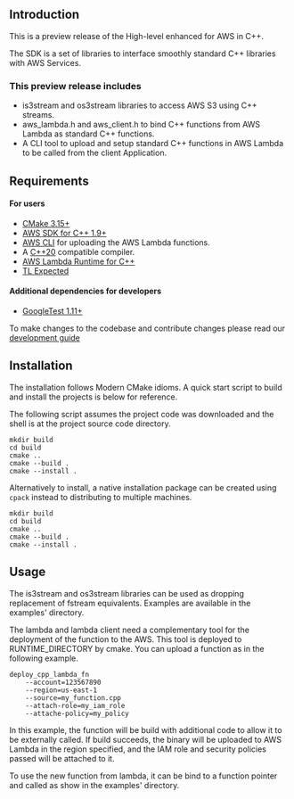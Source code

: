 ## Introduction 

This is a preview release of the High-level enhanced for AWS in C++.

The SDK is a set of libraries to interface smoothly standard C++ libraries with AWS Services. 

### This preview release includes
- is3stream and os3stream libraries to access AWS S3 using C++ streams.
- aws_lambda.h and aws_client.h to bind C++ functions from AWS Lambda as standard C++ functions.
- A CLI tool to upload and setup standard C++ functions in AWS Lambda to be called from the client Application. 
## Requirements
#### For users
- [CMake 3.15+](https://cmake.org/)
- [AWS SDK for C++ 1.9+](https://github.com/aws/aws-sdk-cpp)
- [AWS CLI](https://docs.aws.amazon.com/cli/latest/userguide/getting-started-install.html) for uploading the AWS Lambda functions.
- A [C++20](https://isocpp.org/) compatible compiler.
- [AWS Lambda Runtime for C++](https://github.com/awslabs/aws-lambda-cpp)
- [TL Expected](https://github.com/TartanLlama/expected)
#### Additional dependencies for developers
- [GoogleTest 1.11+](https://github.com/google/googletest)

To make changes to the codebase and contribute changes please read our [development guide](DEVELOPMENT.md)
## Installation
The installation follows Modern CMake idioms. A quick start script to build and install the projects is below for reference.

The following script assumes the project code was downloaded and the shell is at the project source code directory.
```shell
mkdir build
cd build
cmake ..
cmake --build . 
cmake --install . 
```
Alternatively to install, a native installation package can be created using `cpack` instead to distributing to multiple machines.
```shell 
mkdir build
cd build
cmake ..
cmake --build . 
cmake --install . 
``` 

## Usage
The is3stream and os3stream libraries can be used as dropping replacement of fstream equivalents. 
Examples are available in the examples' directory.

The lambda and lambda client need a complementary tool for the deployment of the function to the AWS. 
This tool is deployed to RUNTIME_DIRECTORY by cmake. 
You can upload a function as in the following example.

```shell
deploy_cpp_lambda_fn 
    --account=123567890 
    --region=us-east-1 
    --source=my_function.cpp 
    --attach-role=my_iam_role 
    --attache-policy=my_policy 
```

In this example, the function will be build with additional code to allow it to be externally called.
If build succeeds, the binary will be uploaded to AWS Lambda in the region specified, and the IAM role and security policies passed will be attached to it. 

To use the new function from lambda, it can be bind to a function pointer and called as show in the examples' directory. 
